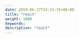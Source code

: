 ```yaml
---
date: 2019-06-27T15:15:15+08:00
title: "react"
weight: 1800
keywords: 
description: "react"
---
```


